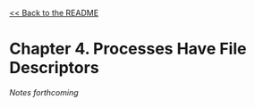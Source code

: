 [&lt;&lt; Back to the README](README.md)

# Chapter 4. Processes Have File Descriptors

*Notes forthcoming*
